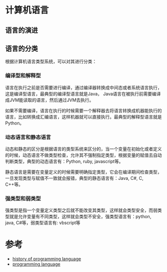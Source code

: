# 计算机语言

## 语言的演进

## 语言的分类

根据计算机语言类型系统，可以对其进行分类：

### 编译型和解释型

语言在执行之前是否需要进行编译，通过编译器转换成中间态或者系统语言执行，这是编译型语言，最典型的编译型语言就是Java， Java语言在被执行前需要编译成JVM能读取的语言，然后通过JVM去执行。

如果不需要编译，语言在执行的时候需要一个解释器去将语言转换成机器能执行的语言，比如转换成汇编语言，这样机器就可以直接执行。最典型的解释型语言就是Python。

### 动态语言和静态语言

动态和静态的区分是根据语言的类型系统来区分的，当一个变量在初始化或者定义的时候，动态语言不做类型检查，允许其不强制指定类型，根据变量的赋值去自动判断类型，典型的动态语言有：Python, ruby, javascript等。

静态语言是需要在变量定义的时候需要明确指定类型，它会在编译期间检查类型，一旦发现类型与赋值不一致就会报错，典型的静态语言有：Java, C#, C, C++等。

### 强类型和弱类型

强类型是指一个变量定义类型之后就不能改变其类型，这样就会类型安全，而弱类型就是允许变量有不同类型，这样就会类型不安全，强类型语言有：python, java, C#等，弱类型语言有: vbscript等

# 参考

* [history of programming language](https://en.wikipedia.org/wiki/History_of_programming_languages)
* [programming language](https://en.wikipedia.org/wiki/Programming_language)